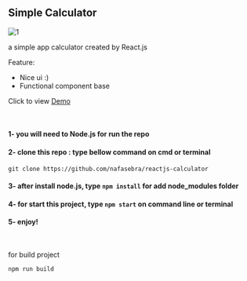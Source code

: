 ## Simple Calculator
![1](https://user-images.githubusercontent.com/74317517/123144686-30cbfd00-d471-11eb-95b0-59852562e908.PNG)

a simple app calculator created by React.js

Feature: 
- Nice ui :)
- Functional component base

Click to view [Demo](https://nafasebra.github.io/reactjs-calculator)

<br>

#### 1- you will need to Node.js for run the repo 
#### 2- clone this repo : type bellow command on cmd or terminal
```
git clone https://github.com/nafasebra/reactjs-calculator
```
#### 3- after install node.js, type `npm install` for add node_modules folder
#### 4- for start this project, type `npm start` on command line or terminal
#### 5- enjoy!

<br>

for build project

`npm run build`
